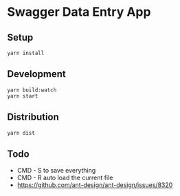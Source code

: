 # Swagger Data Entry App


## Setup

```
yarn install
```


## Development

```
yarn build:watch
yarn start
```


## Distribution

```
yarn dist
```


## Todo

- CMD - S to save everything
- CMD - R auto load the current file
- https://github.com/ant-design/ant-design/issues/8320
